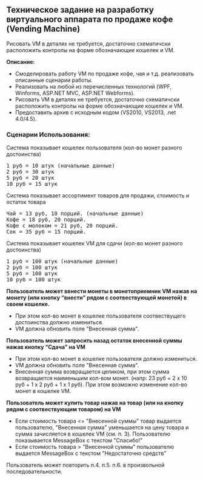 ## Техническое задание на разработку виртуального аппарата по продаже кофе (Vending Machine)
Рисовать VM в деталях не требуется, достаточно схематичски расположить контролы на форме обозначающие кошелек и VM.

**Описание:**
* Смоделировать работу VM по продаже кофе, чая и т.д. реализовать описанные сценарии работы.
* Реализовать на любой из перечисленных технологий (WPF, Winforms, ASP.NET MVC, ASP.NET Webforms). 
* Рисовать VM в деталях не требуется, достаточно схематичски расположить контролы на форме обозначающие кошелек и VM. 
* Предоставить архив с исходным кодом (VS2010, VS2013,  .net 4.0/4.5).

### Сценарии Использования:
Система показывает кошелек пользователя (кол-во монет разного достоинства)
<pre>
1 руб = 10 штук (начальные данные)
2 руб = 30 штук
5 руб = 20 штук
10 руб = 15 штук
</pre>
Система показывает ассортимент товаров для продажи, стоимость и остаток товара
<pre>
Чай = 13 руб, 10 порций. (начальные данные)
Кофе = 18 руб, 20 порций.
Кофе с молоком = 21 руб, 20 порций.
Сок = 35 руб = 15 порций.
</pre>
Система показывает кошелек VM для сдачи (кол-во монет разного достоинства)
<pre>
1 руб = 100 штук (начальные данные)
2 руб = 100 штук
5 руб = 100 штук
10 руб = 100 штук
</pre>

**Пользователь может ввнести монеты в монетоприемник VM нажав на монету (или кнопку “внести” рядом с соотвествующей монетой) в своем кошелке.**
* При этом кол-во монет в кошелке пользователя соотвествущего достоинства должно измениться.
* VM должна обновить поле "Внесенная сумма".

**Пользователь может запросить назад остаток внесенной суммы нажав кнопку “Сдача” на VM**
* При этом кол-во монет в кошелке пользователя должно измениться.
* VM должна обновить поле "Внесенная сумма".
* Внесенная сумма возвращается целиком, при этом сумма возвращается наименьшим кол-вом монет. (напр: 23 руб = 2 х 10 руб + 1 х 2 руб + 1 х 1 руб). При этом возможно изменение кол-во монет в кошелке VM.

**Пользователь может купить товар нажав на товар (или на кнопку рядом с соотвествующим товаром) на VM**
* Если стоимость товара <= "Внесенной суммы" товар выдается пользователю, "Внесенная сумма" уменьшается на цену товара и сумма зачисляется в кошелек VM (см. п. 3). Пользователю показывается MessageBox с текстом "Спасибо!"
* Если стоимость товара > "Внесенной суммы" пользователю выдается MessageBox с текстом "Недостаточно средств"

Пользователь может повторить п.4. п.5. п.6. в произвольной последовательности.
